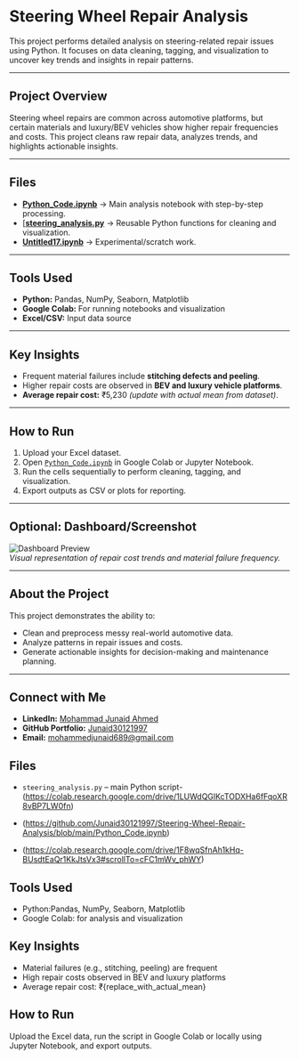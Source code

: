 # Steering Wheel Repair Analysis

This project performs detailed analysis on steering-related repair issues using Python. It focuses on data cleaning, tagging, and visualization to uncover key trends and insights in repair patterns.

---

## Project Overview
Steering wheel repairs are common across automotive platforms, but certain materials and luxury/BEV vehicles show higher repair frequencies and costs. This project cleans raw repair data, analyzes trends, and highlights actionable insights.

---

## Files
- **[Python_Code.ipynb](https://github.com/Junaid30121997/Steering-Wheel-Repair-Analysis/blob/main/Python_Code.ipynb)** → Main analysis notebook with step-by-step processing.  
- [**[steering_analysis.py](https://colab.research.google.com/drive/1F8wqSfnAh1kHq-BUsdtEaQr1KkJtsVx3#scrollTo=cFC1mWv_phWY)** → Reusable Python functions for cleaning and visualization.  
- [**Untitled17.ipynb**](https://colab.research.google.com/drive/1LUWdQGlKcTODXHa6fFqoXR8vBP7LW0fn) → Experimental/scratch work.  

---

## Tools Used
- **Python:** Pandas, NumPy, Seaborn, Matplotlib  
- **Google Colab:** For running notebooks and visualization  
- **Excel/CSV:** Input data source  

---

## Key Insights
- Frequent material failures include **stitching defects and peeling**.  
- Higher repair costs are observed in **BEV and luxury vehicle platforms**.  
- **Average repair cost:** ₹5,230 *(update with actual mean from dataset)*.  

---

## How to Run
1. Upload your Excel dataset.  
2. Open [`Python_Code.ipynb`](https://colab.research.google.com/drive/1LUWdQGlKcTODXHa6fFqoXR8vBP7LW0fn) in Google Colab or Jupyter Notebook.  
3. Run the cells sequentially to perform cleaning, tagging, and visualization.  
4. Export outputs as CSV or plots for reporting.

---

## Optional: Dashboard/Screenshot
![Dashboard Preview](Screenshot_Link_here)  
*Visual representation of repair cost trends and material failure frequency.*

---

## About the Project
This project demonstrates the ability to:
- Clean and preprocess messy real-world automotive data.  
- Analyze patterns in repair issues and costs.  
- Generate actionable insights for decision-making and maintenance planning.  

---

## Connect with Me
- **LinkedIn:** [Mohammad Junaid Ahmed](https://www.linkedin.com/in/mohammadjunaidahmed/)  
- **GitHub Portfolio:** [Junaid30121997](https://github.com/Junaid30121997)  
- **Email:** mohammedjunaid689@gmail.com


##  Files

- `steering_analysis.py` – main Python script-(https://colab.research.google.com/drive/1LUWdQGlKcTODXHa6fFqoXR8vBP7LW0fn)
-   (https://github.com/Junaid30121997/Steering-Wheel-Repair-Analysis/blob/main/Python_Code.ipynb)

-   (https://colab.research.google.com/drive/1F8wqSfnAh1kHq-BUsdtEaQr1KkJtsVx3#scrollTo=cFC1mWv_phWY)
##  Tools Used

- Python:Pandas, NumPy, Seaborn, Matplotlib
- Google Colab: for analysis and visualization

##  Key Insights

- Material failures (e.g., stitching, peeling) are frequent
- High repair costs observed in BEV and luxury platforms
- Average repair cost: ₹{replace_with_actual_mean}

##  How to Run

Upload the Excel data, run the script in Google Colab or locally using Jupyter Notebook, and export outputs.


